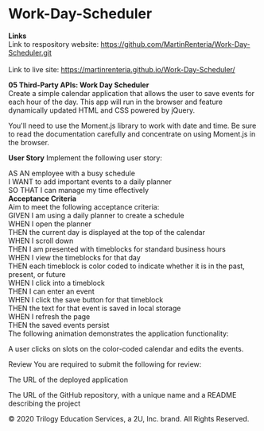 # Work-Day-Scheduler

<b>Links</b>
<br>
Link to respository website: https://github.com/MartinRenteria/Work-Day-Scheduler.git
<br>
<br>
Link to live site: https://martinrenteria.github.io/Work-Day-Scheduler/

<b>05 Third-Party APIs: Work Day Scheduler</b>
<br>
Create a simple calendar application that allows the user to save events for each hour of the day. This app will run in the browser and feature dynamically updated HTML and CSS powered by jQuery.

You'll need to use the Moment.js library to work with date and time. Be sure to read the documentation carefully and concentrate on using Moment.js in the browser.

<b>User Story</b>
Implement the following user story:

AS AN employee with a busy schedule
<br>
I WANT to add important events to a daily planner
<br>
SO THAT I can manage my time effectively
<br>
<b>Acceptance Criteria</b>
<br>
Aim to meet the following acceptance criteria:
<br>
GIVEN I am using a daily planner to create a schedule
<br>
WHEN I open the planner
<br>
THEN the current day is displayed at the top of the calendar
<br>
WHEN I scroll down
<br>
THEN I am presented with timeblocks for standard business hours
<br>
WHEN I view the timeblocks for that day
<br>
THEN each timeblock is color coded to indicate whether it is in the past, present, or future
<br>
WHEN I click into a timeblock
<br>
THEN I can enter an event
<br>
WHEN I click the save button for that timeblock
<br>
THEN the text for that event is saved in local storage
<br>
WHEN I refresh the page
<br>
THEN the saved events persist
<br>
The following animation demonstrates the application functionality:

A user clicks on slots on the color-coded calendar and edits the events.

Review
You are required to submit the following for review:

The URL of the deployed application

The URL of the GitHub repository, with a unique name and a README describing the project

© 2020 Trilogy Education Services, a 2U, Inc. brand. All Rights Reserved.